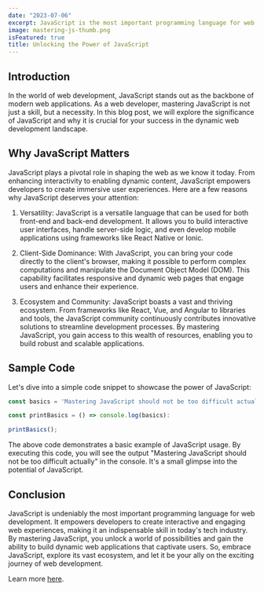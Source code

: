 ```yaml
---
date: "2023-07-06"
excerpt: JavaScript is the most important programming language for web development. You probably don't know it well enough!
image: mastering-js-thumb.png
isFeatured: true
title: Unlocking the Power of JavaScript
---
```


## Introduction

In the world of web development, JavaScript stands out as the backbone of modern web applications. As a web developer, mastering JavaScript is not just a skill, but a necessity. In this blog post, we will explore the significance of JavaScript and why it is crucial for your success in the dynamic web development landscape.

## Why JavaScript Matters

JavaScript plays a pivotal role in shaping the web as we know it today. From enhancing interactivity to enabling dynamic content, JavaScript empowers developers to create immersive user experiences. Here are a few reasons why JavaScript deserves your attention:

1. Versatility: JavaScript is a versatile language that can be used for both front-end and back-end development. It allows you to build interactive user interfaces, handle server-side logic, and even develop mobile applications using frameworks like React Native or Ionic.

2. Client-Side Dominance: With JavaScript, you can bring your code directly to the client's browser, making it possible to perform complex computations and manipulate the Document Object Model (DOM). This capability facilitates responsive and dynamic web pages that engage users and enhance their experience.

3. Ecosystem and Community: JavaScript boasts a vast and thriving ecosystem. From frameworks like React, Vue, and Angular to libraries and tools, the JavaScript community continuously contributes innovative solutions to streamline development processes. By mastering JavaScript, you gain access to this wealth of resources, enabling you to build robust and scalable applications.

## Sample Code

Let's dive into a simple code snippet to showcase the power of JavaScript:

```js
const basics = 'Mastering JavaScript should not be too difficult actually';

const printBasics = () => console.log(basics):

printBasics();
```

The above code demonstrates a basic example of JavaScript usage. By executing this code, you will see the output "Mastering JavaScript should not be too difficult actually" in the console. It's a small glimpse into the potential of JavaScript.

## Conclusion

JavaScript is undeniably the most important programming language for web development. It empowers developers to create interactive and engaging web experiences, making it an indispensable skill in today's tech industry. By mastering JavaScript, you unlock a world of possibilities and gain the ability to build dynamic web applications that captivate users. So, embrace JavaScript, explore its vast ecosystem, and let it be your ally on the exciting journey of web development.

Learn more [here](https://www-dalton-web.dev).
